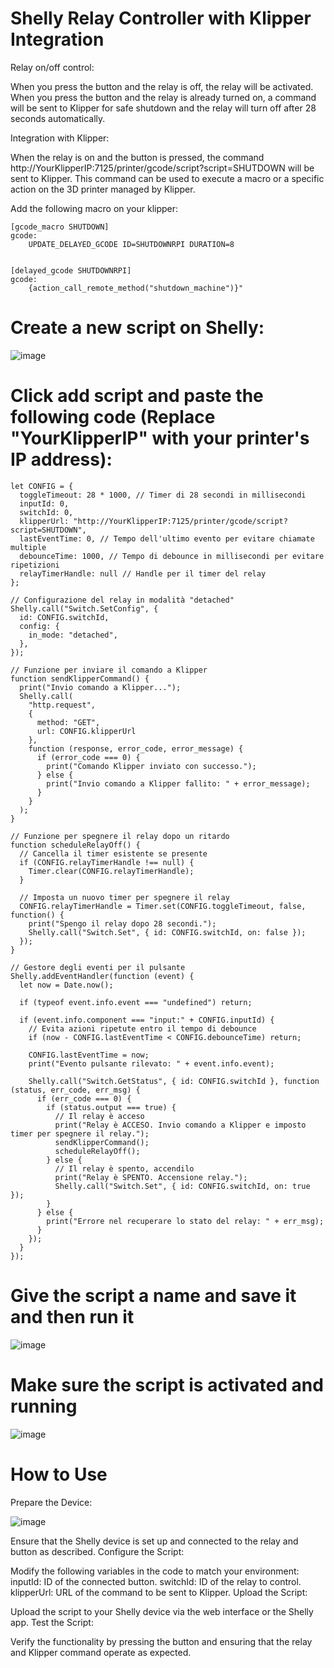 # Shelly Relay Controller with Klipper Integration

Relay on/off control:

When you press the button and the relay is off, the relay will be activated.
When you press the button and the relay is already turned on, a command will be sent to Klipper for safe shutdown and the relay will turn off after 28 seconds automatically.

Integration with Klipper:

When the relay is on and the button is pressed, the command 
http://YourKlipperIP:7125/printer/gcode/script?script=SHUTDOWN will be sent to Klipper. This command can be used to execute a macro or a specific action on the 3D printer managed by Klipper.

Add the following macro on your klipper:


```
[gcode_macro SHUTDOWN]
gcode:
    UPDATE_DELAYED_GCODE ID=SHUTDOWNRPI DURATION=8


[delayed_gcode SHUTDOWNRPI]
gcode:
    {action_call_remote_method("shutdown_machine")}"
```


# Create a new script on Shelly: 

![image](https://github.com/user-attachments/assets/89254e8e-ff73-4caa-99e2-88be873d6eb4)

# Click add script and paste the following code (Replace "YourKlipperIP" with your printer's IP address):

```
let CONFIG = {
  toggleTimeout: 28 * 1000, // Timer di 28 secondi in millisecondi
  inputId: 0,
  switchId: 0,
  klipperUrl: "http://YourKlipperIP:7125/printer/gcode/script?script=SHUTDOWN",
  lastEventTime: 0, // Tempo dell'ultimo evento per evitare chiamate multiple
  debounceTime: 1000, // Tempo di debounce in millisecondi per evitare ripetizioni
  relayTimerHandle: null // Handle per il timer del relay
};

// Configurazione del relay in modalità "detached"
Shelly.call("Switch.SetConfig", {
  id: CONFIG.switchId,
  config: {
    in_mode: "detached",
  },
});

// Funzione per inviare il comando a Klipper
function sendKlipperCommand() {
  print("Invio comando a Klipper...");
  Shelly.call(
    "http.request",
    {
      method: "GET",
      url: CONFIG.klipperUrl
    },
    function (response, error_code, error_message) {
      if (error_code === 0) {
        print("Comando Klipper inviato con successo.");
      } else {
        print("Invio comando a Klipper fallito: " + error_message);
      }
    }
  );
}

// Funzione per spegnere il relay dopo un ritardo
function scheduleRelayOff() {
  // Cancella il timer esistente se presente
  if (CONFIG.relayTimerHandle !== null) {
    Timer.clear(CONFIG.relayTimerHandle);
  }

  // Imposta un nuovo timer per spegnere il relay
  CONFIG.relayTimerHandle = Timer.set(CONFIG.toggleTimeout, false, function() {
    print("Spengo il relay dopo 28 secondi.");
    Shelly.call("Switch.Set", { id: CONFIG.switchId, on: false });
  });
}

// Gestore degli eventi per il pulsante
Shelly.addEventHandler(function (event) {
  let now = Date.now();

  if (typeof event.info.event === "undefined") return;

  if (event.info.component === "input:" + CONFIG.inputId) {
    // Evita azioni ripetute entro il tempo di debounce
    if (now - CONFIG.lastEventTime < CONFIG.debounceTime) return;

    CONFIG.lastEventTime = now;
    print("Evento pulsante rilevato: " + event.info.event);

    Shelly.call("Switch.GetStatus", { id: CONFIG.switchId }, function (status, err_code, err_msg) {
      if (err_code === 0) {
        if (status.output === true) {
          // Il relay è acceso
          print("Relay è ACCESO. Invio comando a Klipper e imposto timer per spegnere il relay.");
          sendKlipperCommand();
          scheduleRelayOff();
        } else {
          // Il relay è spento, accendilo
          print("Relay è SPENTO. Accensione relay.");
          Shelly.call("Switch.Set", { id: CONFIG.switchId, on: true });
        }
      } else {
        print("Errore nel recuperare lo stato del relay: " + err_msg);
      }
    });
  }
});
```
# Give the script a name and save it and then run it

![image](https://github.com/user-attachments/assets/fb383cc5-3a29-46c1-80a0-5fd3ad428898)


# Make sure the script is activated and running
![image](https://github.com/user-attachments/assets/365a3ab8-63d0-48c7-af7d-6fde47406889)


# How to Use
Prepare the Device:

![image](https://github.com/user-attachments/assets/f774a28f-0ee5-4bd6-bf5f-869bb75b3a4e)


Ensure that the Shelly device is set up and connected to the relay and button as described.
Configure the Script:

Modify the following variables in the code to match your environment:
inputId: ID of the connected button.
switchId: ID of the relay to control.
klipperUrl: URL of the command to be sent to Klipper.
Upload the Script:

Upload the script to your Shelly device via the web interface or the Shelly app.
Test the Script:

Verify the functionality by pressing the button and ensuring that the relay and Klipper command operate as expected.






